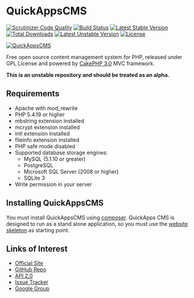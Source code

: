 # QuickAppsCMS

[![Scrutinizer Code Quality](https://scrutinizer-ci.com/g/quickapps/cms/badges/quality-score.png?b=2.0)](https://scrutinizer-ci.com/g/quickapps/cms/?branch=2.0)
[![Build Status](https://travis-ci.org/quickapps/cms.svg?branch=2.0)](https://travis-ci.org/quickapps/cms)
[![Latest Stable Version](https://poser.pugx.org/quickapps/cms/v/stable)](https://packagist.org/packages/quickapps/cms)
[![Total Downloads](https://poser.pugx.org/quickapps/cms/downloads)](https://packagist.org/packages/quickapps/cms)
[![Latest Unstable Version](https://poser.pugx.org/quickapps/cms/v/unstable)](https://packagist.org/packages/quickapps/cms)
[![License](https://poser.pugx.org/quickapps/cms/license)](https://packagist.org/packages/quickapps/cms)

[![QuickAppsCMS](http://quickappscms.org/system/img/logo.png)](http://www.quickappscms.org)

Free open source content management system for PHP, released under GPL License
and powered by [CakePHP 3.0](http://cakephp.org) MVC framework.

**This is an unstable repository and should be treated as an alpha.**

## Requirements

* Apache with mod_rewrite
* PHP 5.4.19 or higher
* mbstring extension installed
* mcrypt extension installed
* intl extension installed
* fileinfo extension installed
* PHP safe mode disabled
* Supported database storage engines:
   * MySQL (5.1.10 or greater)
   * PostgreSQL
   * Microsoft SQL Server (2008 or higher)
   * SQLite 3
* Write permission in your server

## Installing QuickAppsCMS

You must install QuickAppsCMS using [composer](http://getcomposer.org).
QuickApps CMS is designed to run as a stand alone application, so you must
use the [website skeleton](https://github.com/QuickAppsCMS/website) as
starting point.

## Links of Interest

 * [Official Site](http://www.quickappscms.org)
 * [GitHub Repo](https://github.com/QuickAppsCMS/QuickApps-CMS)
 * [API 2.0](http://api.quickappscms.org/2.0)
 * [Issue Tracker](https://github.com/QuickAppsCMS/QuickApps-CMS/issues)
 * [Google Group](https://groups.google.com/group/quickapps-cms)